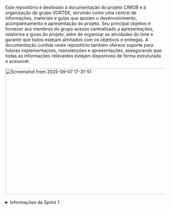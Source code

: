 Este repositório é destinado à documentação do projeto CIMOB e à organização do grupo VORTEK, servindo como uma central de informações, materiais e guias que apoiam o desenvolvimento, acompanhamento e apresentação do projeto. Seu principal objetivo é fornecer aos membros do grupo acesso centralizado a apresentações, relatórios e guias do projeto, além de organizar as atividades do time e garantir que todos estejam alinhados com os objetivos e entregas. A documentação contida neste repositório também oferece suporte para futuras implementações, manutenções e apresentações, assegurando que todas as informações relevantes estejam disponíveis de forma estruturada e acessível.

<img width="875" height="397" alt="Screenshot from 2025-09-07 17-31-51" src="https://github.com/user-attachments/assets/208cf0f1-9ff5-480d-9fbb-05483b83b7e6" />

<br>
<br>

<details>
<summary>Informações da Sprint 1</summary>

### Detalhes da Sprint
- **Descrição**: docuemntação inicial da sprint.

### Links Úteis
- [Apresentação V1](https://github.com/Vortek-API/DocsRepo/blob/main/SPRT-1.pptx)
- [Protótipo de Telas V1](https://github.com/Vortek-API/DocsRepo/blob/main/CIMOB%20-%20V1.pdf)

### Modelagem V1
<img alt="Modelagem da Sprint 1" src="https://github.com/user-attachments/assets/ca4ab10e-928b-4347-abf5-4a08738d91c6" width="800"/>

</details>


